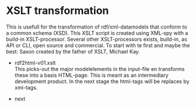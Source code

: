 # XSLT transformation

This is usefull for  the transformation of rdf/xml-datamodels that conform to a common schema (XSD). This XSLT script is created  using XML-spy with a build-in XSLT-processor. Several other XSLT-processors exists, build-in, as API or CLI, open source and commercial. To start with te first and maybe the best: Saxon created by the father of XSLT, Michael Kay.

* rdf2html-v01.xslt  
This picks-out the major modelelements in the input-file en transforms these into a basis HTML-page. This is meant as an intermediary development product. In the next stage the html-tags will be replaces by xmi-tags.

* next



